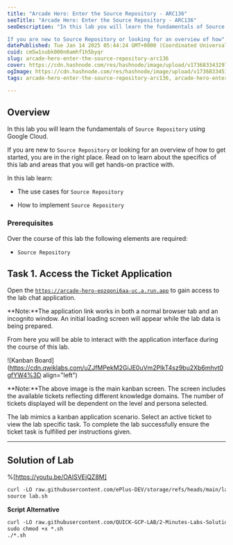 ```yaml
---
title: "Arcade Hero: Enter the Source Repository - ARC136"
seoTitle: "Arcade Hero: Enter the Source Repository - ARC136"
seoDescription: "In this lab you will learn the fundamentals of Source Repository using Google Cloud.

If you are new to Source Repository or looking for an overview of how"
datePublished: Tue Jan 14 2025 05:44:24 GMT+0000 (Coordinated Universal Time)
cuid: cm5w1subk000n0amhf1h5byqr
slug: arcade-hero-enter-the-source-repository-arc136
cover: https://cdn.hashnode.com/res/hashnode/image/upload/v1736833432977/88d08af4-6ece-42d4-bbe6-42ab4896c04d.png
ogImage: https://cdn.hashnode.com/res/hashnode/image/upload/v1736833451215/5f5de7b6-d723-432f-a7e0-7055426b03e7.png
tags: arcade-hero-enter-the-source-repository-arc136, arcade-hero-enter-the-source-repository, arc136

---
```


## **Overview**

In this lab you will learn the fundamentals of `Source Repository` using Google Cloud.

If you are new to `Source Repository` or looking for an overview of how to get started, you are in the right place. Read on to learn about the specifics of this lab and areas that you will get hands-on practice with.

In this lab learn:

* The use cases for `Source Repository`
    
* How to implement `Source Repository`
    

### Prerequisites

Over the course of this lab the following elements are required:

* `Source Repository`
    

## **Task 1. Access the Ticket Application**

Open the [`https://arcade-hero-epzqoni6aa-uc.a.run.app`](https://arcade-hero-epzqoni6aa-uc.a.run.app) to gain access to the lab chat application.

**Note:**The application link works in both a normal browser tab and an incognito window. An initial loading screen will appear while the lab data is being prepared.

From here you will be able to interact with the application interface during the course of this lab.

![Kanban Board](https://cdn.qwiklabs.com/uZJfMPekM2GiJE0uVm2PlkT4sz9bu2Xb6mhvt0gfYW4%3D align="left")

**Note:**The above image is the main kanban screen. The screen includes the available tickets reflecting different knowledge domains. The number of tickets displayed will be dependent on the level and persona selected.

The lab mimics a kanban application scenario. Select an active ticket to view the lab specific task. To complete the lab successfully ensure the ticket task is fulfilled per instructions given.

---

## Solution of Lab

%[https://youtu.be/OAISVEjQZ8M] 

```apache
curl -LO raw.githubusercontent.com/ePlus-DEV/storage/refs/heads/main/labs/ARC136/lab.sh
source lab.sh
```

**Script Alternative**

```apache
curl -LO raw.githubusercontent.com/QUICK-GCP-LAB/2-Minutes-Labs-Solutions/refs/heads/main/Arcade%20Hero%20Enter%20the%20Source%20Repository/arc136.sh
sudo chmod +x *.sh
./*.sh
```